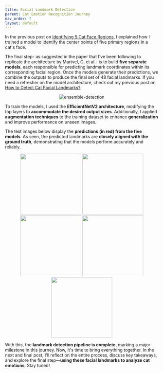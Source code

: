 ```yaml
---
title: Facial Landmark Detection
parent: Cat Emotion Recognition Journey
nav_order: 7
layout: default
---
```


In the previous post on [Identifying 5 Cat Face Regions](https://seyong2.github.io/portfolio/docs/cat-emtion-detector/region-detection.html), I explained how I trained a model to identify the center points of five primary regions in a cat's face. 

The final step- as suggested in the paper that I've been following to replicate the architecture by Martvel, G. et al.- is to build **five separate models**, each responsible for predicting landmark coordinates within its corresponding facial region. Once the models generate their predictions, we combine the outputs to produce the final set of 48 facial landmarks. If you need a refresher on the model architecture, check out my previous post on [How to Detect Cat Facial Landmarks?](https://seyong2.github.io/portfolio/docs/cat-emtion-detector/prep.html).

<p align="center">
  <img src="https://github.com/user-attachments/assets/d63e47e4-ed06-4a1b-8be5-0575f9f92e8c" title="ensemble-detection">
</p>

To train the models, I used the **EfficientNetV2 architecture**, modifying the top layers to **accommodate the desired output sizes**. Additionally, I applied **augmentation techniques** to the training dataset to enhance **generalization** and improve performance on unseen images.

The test images below display the **predictions (in red) from the five models**. As seen, the predicted landmarks are **closely aligned with the ground truth**, demonstrating that the models perform accurately and reliably.

<p align="center">
  <img src="https://github.com/user-attachments/assets/cc8052bf-13ab-4a68-9fe3-4d9f895b3613" width=200>
  <img src="https://github.com/user-attachments/assets/bbf20aaa-f376-4e58-a622-e5b45b671462" width=200>
  <img src="https://github.com/user-attachments/assets/207f3071-4881-424e-9655-c05e2498362e" width=200>
  <img src="https://github.com/user-attachments/assets/add2ee33-6cec-4c30-bab7-35250c2ade0b" width=200>
  <img src="https://github.com/user-attachments/assets/55adf724-8b44-4e93-8f01-f1e5df2045a3" width=200>
</p>

With this, the **landmark detection pipeline is complete**, marking a major milestone in this journey. Now, it's time to bring everything together. In the next and final post, I'll reflect on the entire process, discuss key takeaways, and explore the final step—**using these facial landmarks to analyze cat emotions**. Stay tuned!

